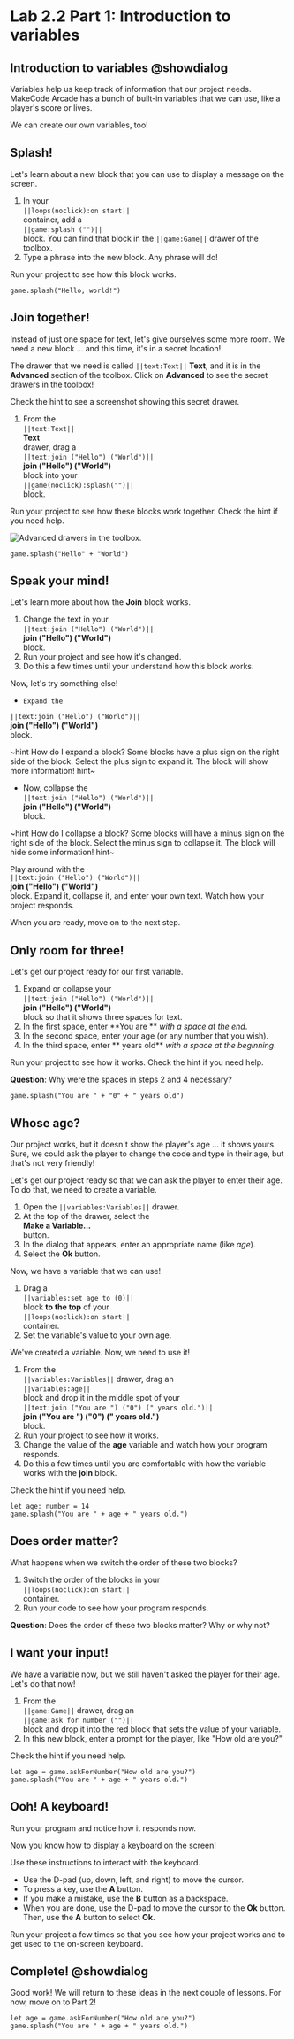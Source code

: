 # Lab 2.2 Part 1: Introduction to variables

## Introduction to variables @showdialog

Variables help us keep track of information that our project needs.
MakeCode Arcade has a bunch of built-in variables that we can use, like
a player's score or lives.

We can create our own variables, too!

## Splash!

Let's learn about a new block that you can use to display a message on
the screen.

1.   In your   
``||loops(noclick):on start||``   
container, add a   
``||game:splash ("")||``   
block. You can find that block in the ``||game:Game||`` drawer of the toolbox.
1.   Type a phrase into the new block. Any phrase will do!

Run your project to see how this block works.

```blocks
game.splash("Hello, world!")
```

## Join together!

Instead of just one space for text, let's give ourselves some more room.
We need a new block ... and this time, it's in a secret location!

The drawer that we need is called ``||text:Text||`` **Text**,
and it is in the **Advanced** section of the toolbox.
Click on **Advanced** to see the secret drawers in the toolbox!

Check the hint to see a screenshot showing this secret drawer.

1.   From the   
``||text:Text||``   
**Text**   
drawer, drag a   
``||text:join ("Hello") ("World")||``   
**join ("Hello") ("World")**   
block into your   
``||game(noclick):splash("")||``   
block.

Run your project to see how these blocks work together.
Check the hint if you need help.

![Advanced drawers in the toolbox.](https://alex-kulcsar.github.io/introcs-tutorials/assets/images/S01.L02.02.P01.text_drawer.png)

```blocks
game.splash("Hello" + "World")
```

## Speak your mind!

Let's learn more about how the **Join** block works.

1.    Change the text in your   
``||text:join ("Hello") ("World")||``   
**join ("Hello") ("World")**   
block.
1.    Run your project and see how it's changed.
1.    Do this a few times until your understand how this block works.

Now, let's try something else!

-     Expand the   
``||text:join ("Hello") ("World")||``   
**join ("Hello") ("World")**   
block.

~hint How do I expand a block?
Some blocks have a plus sign on the right side of the block. Select the
plus sign to expand it. The block will show more information!
hint~

-    Now, collapse the   
``||text:join ("Hello") ("World")||``   
**join ("Hello") ("World")**   
block.

~hint How do I collapse a block?
Some blocks will have a minus sign on the right side of the block.
Select the minus sign to collapse it. The block will hide some information!
hint~

Play around with the   
``||text:join ("Hello") ("World")||``   
**join ("Hello") ("World")**   
block.
Expand it, collapse it, and enter your own text.
Watch how your project responds.

When you are ready, move on to the next step.

## Only room for three!

Let's get our project ready for our first variable.

1.   Expand or collapse your   
``||text:join ("Hello") ("World")||``   
**join ("Hello") ("World")**   
block
so that it shows three spaces for text.
1.   In the first space, enter **You are ** *with a space at the end*.
1.   In the second space, enter your age (or any number that you wish).
1.   In the third space, enter ** years old** *with a space at the beginning*.

Run your project to see how it works.
Check the hint if you need help.

**Question**: Why were the spaces in steps 2 and 4 necessary?

```blocks
game.splash("You are " + "0" + " years old")
```

## Whose age?

Our project works, but it doesn't show the player's age ... it shows yours.
Sure, we could ask the player to change the code and type in their age,
but that's not very friendly!

Let's get our project ready so that we can ask the player to enter their age.
To do that, we need to create a variable.

1.   Open the ``||variables:Variables||`` drawer.
1.   At the top of the drawer, select the   
**Make a Variable...**   
button.
1.   In the dialog that appears, enter an appropriate name (like *age*).
1.   Select the **Ok** button.

Now, we have a variable that we can use!

1.   Drag a   
``||variables:set age to (0)||``   
block **to the top** of your   
``||loops(noclick):on start||``   
container.
1.   Set the variable's value to your own age.

We've created a variable. Now, we need to use it!

1.   From the   
``||variables:Variables||`` drawer, drag an   
``||variables:age||``   
block and drop it in the middle spot of your   
``||text:join ("You are ") ("0") (" years old.")||``   
**join ("You are ") ("0") (" years old.")**   
block.
1.   Run your project to see how it works.
1.   Change the value of the **age** variable and watch how your program
responds.
1.   Do this a few times until you are comfortable with how the variable
works with the **join** block.

Check the hint if you need help.

```blocks
let age: number = 14
game.splash("You are " + age + " years old.")
```

## Does order matter?

What happens when we switch the order of these two blocks?

1.   Switch the order of the blocks in your   
``||loops(noclick):on start||``   
container.
1.   Run your code to see how your program responds.

**Question**: Does the order of these two blocks matter? Why or why not?

## I want your input!

We have a variable now, but we still haven't asked the player for their age.
Let's do that now!

1.   From the   
``||game:Game||`` drawer, drag an   
``||game:ask for number ("")||``   
block and drop it into the red block
that sets the value of your variable.
1.   In this new block, enter a prompt for the player,
like "How old are you?"

Check the hint if you need help.

```blocks
let age = game.askForNumber("How old are you?")
game.splash("You are " + age + " years old.")
```

## Ooh! A keyboard!

Run your program and notice how it responds now.

Now you know how to display a keyboard on the screen!

Use these instructions to interact with the keyboard.

-    Use the D-pad (up, down, left, and right) to move the cursor.
-    To press a key, use the **A** button.
-    If you make a mistake, use the **B** button as a backspace.
-    When you are done, use the D-pad to move the cursor to the **Ok** button.
Then, use the **A** button to select **Ok**.

Run your project a few times so that you see how your project works
and to get used to the on-screen keyboard.

## Complete! @showdialog

Good work! We will return to these ideas in the next couple of lessons.
For now, move on to Part 2!

```ghost
let age = game.askForNumber("How old are you?")
game.splash("You are " + age + " years old.")
```